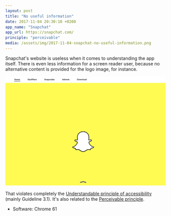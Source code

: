 ```yaml
---
layout: post
title: "No useful information"
date: 2017-11-04 20:30:10 +0200
app_name: "Snapchat"
app_url: https://snapchat.com/
principle: "perceivable"
media: /assets/img/2017-11-04-snapchat-no-useful-information.png
---
```


Snapchat's website is useless when it comes to understanding the app itself. There is even less information for a screen reader user, because no alternative content is provided for the logo image, for instance.

![Snapchat's landing page](/assets/img/2017-11-04-snapchat-no-useful-information-2.png)

That violates completely the [Understandable principle of accessibility](https://developer.mozilla.org/en-US/docs/Web/Accessibility/Understanding_WCAG/Understandable) (mainly Guideline 3.1). It's also related to the [Perceivable principle](https://developer.mozilla.org/en-US/docs/Web/Accessibility/Understanding_WCAG/Perceivable).

* Software: Chrome 61

